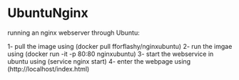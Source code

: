 # UbuntuNginx
running an nginx webserver through Ubuntu:

1- pull the image using (docker pull fforflashy/nginxubuntu)
2- run the imgae using (docker run -it -p 80:80 nginxubuntu)
3- start the webservice in ubuntu using (service nginx start)
4- enter the webpage using (http://localhost/index.html)
